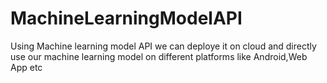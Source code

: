 # MachineLearningModelAPI
Using Machine learning model API we can deploye it on cloud and directly use our machine learning model on different platforms like Android,Web App etc
